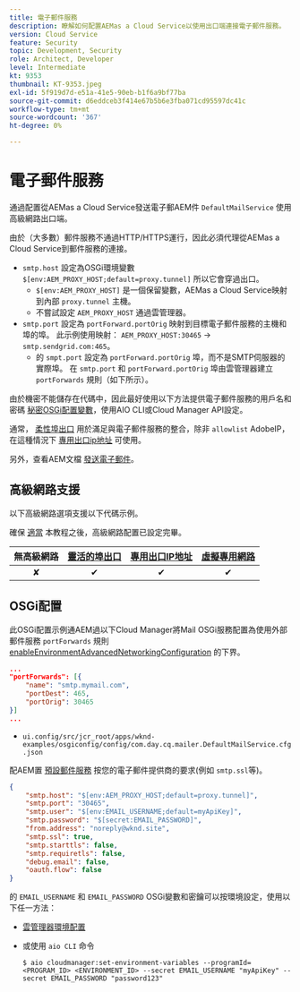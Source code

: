 ```yaml
---
title: 電子郵件服務
description: 瞭解如何配置AEMas a Cloud Service以使用出口端連接電子郵件服務。
version: Cloud Service
feature: Security
topic: Development, Security
role: Architect, Developer
level: Intermediate
kt: 9353
thumbnail: KT-9353.jpeg
exl-id: 5f919d7d-e51a-41e5-90eb-b1f6a9bf77ba
source-git-commit: d6eddceb3f414e67b5b6e3fba071cd95597dc41c
workflow-type: tm+mt
source-wordcount: '367'
ht-degree: 0%

---
```


# 電子郵件服務

通過配置從AEMas a Cloud Service發送電子郵AEM件 `DefaultMailService` 使用高級網路出口端。

由於（大多數）郵件服務不通過HTTP/HTTPS運行，因此必須代理從AEMas a Cloud Service到郵件服務的連接。

+ `smtp.host` 設定為OSGi環境變數 `$[env:AEM_PROXY_HOST;default=proxy.tunnel]` 所以它會穿過出口。
   + `$[env:AEM_PROXY_HOST]` 是一個保留變數，AEMas a Cloud Service映射到內部 `proxy.tunnel` 主機。
   + 不嘗試設定 `AEM_PROXY_HOST` 通過雲管理器。
+ `smtp.port` 設定為 `portForward.portOrig` 映射到目標電子郵件服務的主機和埠的埠。 此示例使用映射： `AEM_PROXY_HOST:30465` → `smtp.sendgrid.com:465`。
   + 的 `smpt.port` 設定為 `portForward.portOrig` 埠，而不是SMTP伺服器的實際埠。 在 `smtp.port` 和 `portForward.portOrig` 埠由雲管理器建立 `portForwards` 規則（如下所示）。

由於機密不能儲存在代碼中，因此最好使用以下方法提供電子郵件服務的用戶名和密碼 [秘密OSGi配置變數](https://experienceleague.adobe.com/docs/experience-manager-cloud-service/implementing/deploying/configuring-osgi.html#secret-configuration-values)，使用AIO CLI或Cloud Manager API設定。

通常， [柔性埠出口](../flexible-port-egress.md) 用於滿足與電子郵件服務的整合，除非 `allowlist` AdobeIP，在這種情況下 [專用出口ip地址](../dedicated-egress-ip-address.md) 可使用。

另外，查看AEM文檔 [發送電子郵件](https://experienceleague.adobe.com/docs/experience-manager-cloud-service/content/implementing/developing/development-guidelines.html#sending-email)。

## 高級網路支援

以下高級網路選項支援以下代碼示例。

確保 [適當](../advanced-networking.md#advanced-networking) 本教程之後，高級網路配置已設定完畢。

| 無高級網路 | [靈活的埠出口](../flexible-port-egress.md) | [專用出口IP地址](../dedicated-egress-ip-address.md) | [虛擬專用網路](../vpn.md) |
|:-----:|:-----:|:------:|:---------:|
| ✘ | ✔ | ✔ | ✔ |

## OSGi配置

此OSGi配置示例通AEM過以下Cloud Manager將Mail OSGi服務配置為使用外部郵件服務 `portForwards` 規則 [enableEnvironmentAdvancedNetworkingConfiguration](https://www.adobe.io/experience-cloud/cloud-manager/reference/api/#operation/enableEnvironmentAdvancedNetworkingConfiguration) 的下界。

```json
...
"portForwards": [{
    "name": "smtp.mymail.com",
    "portDest": 465,
    "portOrig": 30465
}]
...
```

+ `ui.config/src/jcr_root/apps/wknd-examples/osgiconfig/config/com.day.cq.mailer.DefaultMailService.cfg.json`

配AEM置 [預設郵件服務](https://experienceleague.adobe.com/docs/experience-manager-cloud-service/content/implementing/developing/development-guidelines.html#sending-email) 按您的電子郵件提供商的要求(例如 `smtp.ssl`等)。

```json
{
    "smtp.host": "$[env:AEM_PROXY_HOST;default=proxy.tunnel]",
    "smtp.port": "30465",
    "smtp.user": "$[env:EMAIL_USERNAME;default=myApiKey]",
    "smtp.password": "$[secret:EMAIL_PASSWORD]",
    "from.address": "noreply@wknd.site",
    "smtp.ssl": true,
    "smtp.starttls": false, 
    "smtp.requiretls": false,
    "debug.email": false,
    "oauth.flow": false
}
```

的 `EMAIL_USERNAME` 和 `EMAIL_PASSWORD` OSGi變數和密鑰可以按環境設定，使用以下任一方法：

+ [雲管理器環境配置](https://experienceleague.adobe.com/docs/experience-manager-cloud-service/content/implementing/using-cloud-manager/environment-variables.html)
+ 或使用 `aio CLI` 命令

   ```shell
   $ aio cloudmanager:set-environment-variables --programId=<PROGRAM_ID> <ENVIRONMENT_ID> --secret EMAIL_USERNAME "myApiKey" --secret EMAIL_PASSWORD "password123"
   ```
